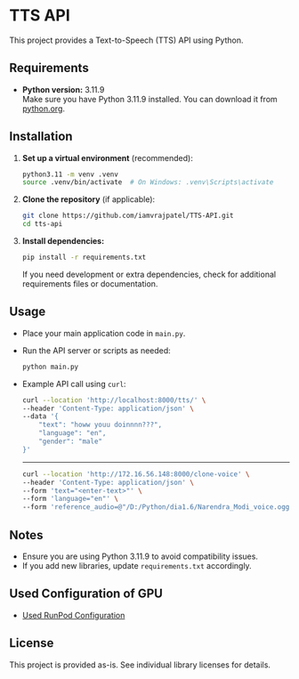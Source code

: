 # TTS API

This project provides a Text-to-Speech (TTS) API using Python.

## Requirements

- **Python version:** 3.11.9  
  Make sure you have Python 3.11.9 installed. You can download it from [python.org](https://www.python.org/downloads/release/python-3119/).

## Installation

1. **Set up a virtual environment** (recommended):

   ```sh
   python3.11 -m venv .venv
   source .venv/bin/activate  # On Windows: .venv\Scripts\activate
   ```

2. **Clone the repository** (if applicable):

   ```sh
   git clone https://github.com/iamvrajpatel/TTS-API.git
   cd tts-api
   ```

3. **Install dependencies:**

   ```sh
   pip install -r requirements.txt
   ```

   If you need development or extra dependencies, check for additional requirements files or documentation.

## Usage

- Place your main application code in `main.py`.
- Run the API server or scripts as needed:

   ```sh
   python main.py
   ```

- Example API call using `curl`:

   ```sh
   curl --location 'http://localhost:8000/tts/' \
   --header 'Content-Type: application/json' \
   --data '{
       "text": "howw youu doinnnn???",
       "language": "en",
       "gender": "male"
   }'
   ```
   ---------------------------------
  ```sh
  curl --location 'http://172.16.56.148:8000/clone-voice' \
  --header 'Content-Type: application/json' \
  --form 'text="<enter-text>"' \
  --form 'language="en"' \
  --form 'reference_audio=@"/D:/Python/dia1.6/Narendra_Modi_voice.ogg"'
  ```
   

## Notes

- Ensure you are using Python 3.11.9 to avoid compatibility issues.
- If you add new libraries, update `requirements.txt` accordingly.

## Used Configuration of GPU
- [Used RunPod Configuration](https://console.runpod.io/deploy?gpu=RTX%20A4500&count=1&template=runpod-torch-v280)

## License

This project is provided as-is. See individual library licenses for details.
